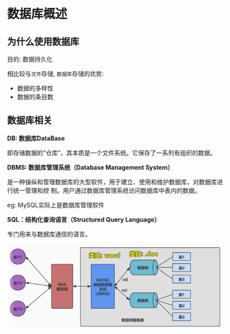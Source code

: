 # 数据库概述

## 为什么使用数据库

目的: 数据持久化

相比较与`文件`存储, `数据库`存储的优势:

- 数据的多样性
- 数据的条目数

## 数据库相关

**DB: 数据库DataBase**

即存储数据的“仓库”，其本质是一个文件系统。它保存了一系列有组织的数据。

**DBMS: 数据库管理系统（Database Management System）**

是一种操纵和管理数据库的大型软件，用于建立、使用和维护数据库，对数据库进行统一管理和控 制。用户通过数据库管理系统访问数据库中表内的数据。

eg: MySQL实际上是数据库管理软件

**SQL：结构化查询语言（Structured Query Language）**

专门用来与数据库通信的语言。

![image-20220218164840223](images/Untitled/image-20220218164840223.png)

